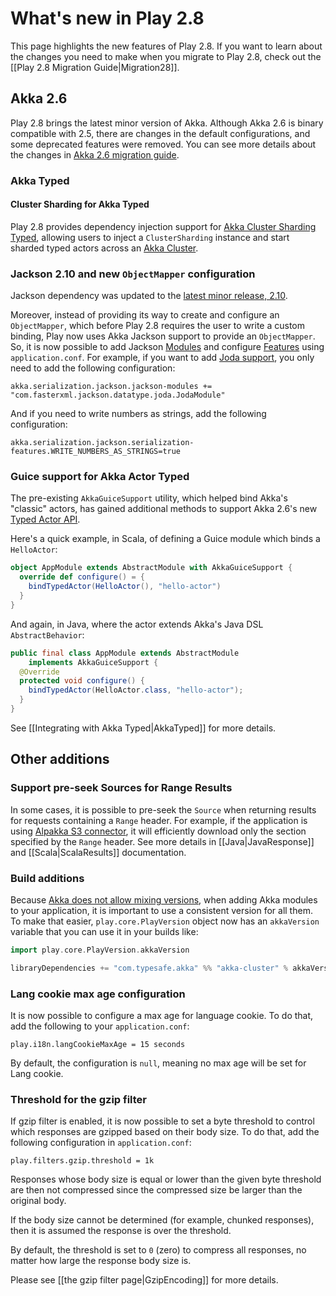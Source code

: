 <!--- Copyright (C) 2009-2019 Lightbend Inc. <https://www.lightbend.com> -->
# What's new in Play 2.8

This page highlights the new features of Play 2.8. If you want to learn about the changes you need to make when you migrate to Play 2.8, check out the [[Play 2.8 Migration Guide|Migration28]].

## Akka 2.6

Play 2.8 brings the latest minor version of Akka. Although Akka 2.6 is binary compatible with 2.5, there are changes in the default configurations, and some deprecated features were removed. You can see more details about the changes in [Akka 2.6 migration guide][akka-migration-guide].

[akka-migration-guide]: https://doc.akka.io/docs/akka/2.6/project/migration-guide-2.5.x-2.6.x.html

### Akka Typed

#### Cluster Sharding for Akka Typed

Play 2.8 provides dependency injection support for [Akka Cluster Sharding Typed](https://doc.akka.io/docs/akka/2.6/typed/cluster-sharding.html), allowing users to inject a `ClusterSharding` instance and start sharded typed actors across an [Akka Cluster](https://doc.akka.io/docs/akka/2.6/typed/cluster.html).

### Jackson 2.10 and new `ObjectMapper` configuration

Jackson dependency was updated to the [latest minor release, 2.10](https://github.com/FasterXML/jackson/wiki/Jackson-Release-2.10).

Moreover, instead of providing its way to create and configure an `ObjectMapper`, which before Play 2.8 requires the user to write a custom binding, Play now uses Akka Jackson support to provide an `ObjectMapper`. So, it is now possible to add Jackson [Modules](https://doc.akka.io/docs/akka/2.6/serialization-jackson.html?language=scala#jackson-modules) and configure [Features](https://doc.akka.io/docs/akka/2.6/serialization-jackson.html?language=scala#additional-features) using `application.conf`. For example, if you want to add [Joda support](https://github.com/FasterXML/jackson-datatype-joda), you only need to add the following configuration:

```HOCON
akka.serialization.jackson.jackson-modules += "com.fasterxml.jackson.datatype.joda.JodaModule"
```

And if you need to write numbers as strings, add the following configuration:

```HOCON
akka.serialization.jackson.serialization-features.WRITE_NUMBERS_AS_STRINGS=true
```

### Guice support for Akka Actor Typed

The pre-existing `AkkaGuiceSupport` utility, which helped bind Akka's "classic" actors, has gained additional methods to support Akka 2.6's new [Typed Actor API][].

[Typed Actor API]: https://doc.akka.io/docs/akka/2.6/typed/actors.html

Here's a quick example, in Scala, of defining a Guice module which binds a `HelloActor`:

```scala
object AppModule extends AbstractModule with AkkaGuiceSupport {
  override def configure() = {
    bindTypedActor(HelloActor(), "hello-actor")
  }
}
```

And again, in Java, where the actor extends Akka's Java DSL `AbstractBehavior`:

```java
public final class AppModule extends AbstractModule
    implements AkkaGuiceSupport {
  @Override
  protected void configure() {
    bindTypedActor(HelloActor.class, "hello-actor");
  }
}
```

See [[Integrating with Akka Typed|AkkaTyped]] for more details.

## Other additions

### Support pre-seek Sources for Range Results

In some cases, it is possible to pre-seek the `Source` when returning results for requests containing a `Range` header. For example, if the application is using [Alpakka S3 connector](https://doc.akka.io/docs/alpakka/current/s3.html), it will efficiently download only the section specified by the `Range` header. See more details in [[Java|JavaResponse]] and [[Scala|ScalaResults]] documentation.

### Build additions

Because [Akka does not allow mixing versions](https://doc.akka.io/docs/akka/2.6/common/binary-compatibility-rules.html#mixed-versioning-is-not-allowed), when adding Akka modules to your application, it is important to use a consistent version for all them. To make that easier, `play.core.PlayVersion` object now has an `akkaVersion` variable that you can use it in your builds like:

```scala
import play.core.PlayVersion.akkaVersion

libraryDependencies += "com.typesafe.akka" %% "akka-cluster" % akkaVersion
```

### Lang cookie max age configuration

It is now possible to configure a max age for language cookie. To do that, add the following to your `application.conf`:

```HOCON
play.i18n.langCookieMaxAge = 15 seconds
```

By default, the configuration is `null`, meaning no max age will be set for Lang cookie.

### Threshold for the gzip filter

If gzip filter is enabled, it is now possible to set a byte threshold to control which responses are gzipped based on their body size. To do that, add the following configuration in `application.conf`:

```HOCON
play.filters.gzip.threshold = 1k
```

Responses whose body size is equal or lower than the given byte threshold are then not compressed since the compressed size be larger than the original body.

If the body size cannot be determined (for example, chunked responses), then it is assumed the response is over the threshold.

By default, the threshold is set to `0` (zero) to compress all responses, no matter how large the response body size is.

Please see [[the gzip filter page|GzipEncoding]] for more details.
